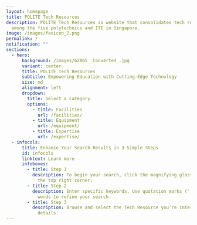 ```yaml
---
layout: homepage
title: POLITE Tech Resources
description: POLITE Tech Resources is website that consolidates tech resources
  among the five polytechnics and ITE in Singapore.
image: /images/favicon_2.png
permalink: /
notification: ""
sections:
  - hero:
      background: /images/62005__Converted_.jpg
      variant: center
      title: POLITE Tech Resources
      subtitle: Empowering Education with Cutting-Edge Technology
      size: md
      alignment: left
      dropdown:
        title: Select a category
        options:
          - title: Facilities
            url: /facilities/
          - title: Equipment
            url: /equipment/
          - title: Expertise
            url: /expertise/
  - infocols:
      title: Enhance Your Search Results in 3 Simple Steps
      id: infocols
      linktext: Learn more
      infoboxes:
        - title: Step 1
          description: To begin your search, click the magnifying glass or menu icon at
            the top right corner.
        - title: Step 2
          description: Enter specific keywords. Use quotation marks (" ") around required
            words to refine your search.
        - title: Step 3
          description: Browse and select the Tech Resource you’re interested in for more
            details.
---
```

